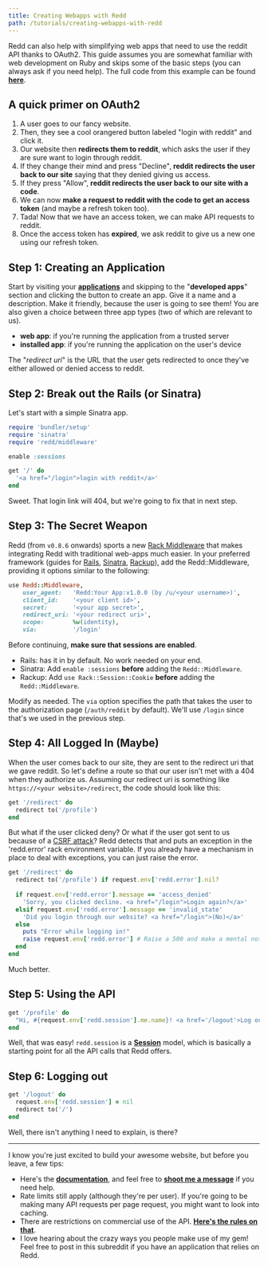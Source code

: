 ```yaml
---
title: Creating Webapps with Redd
path: /tutorials/creating-webapps-with-redd
---
```

Redd can also help with simplifying web apps that need to use the reddit API thanks to OAuth2. This guide assumes you are somewhat familiar with web development on Ruby and skips some of the basic steps (you can always ask if you need help). The full code from this example can be found [**here**](https://gist.github.com/avinashbot/f298efca5622d77e4ba65abc57c253e4).

## A quick primer on OAuth2

1. A user goes to our fancy website.
2. Then, they see a cool orangered button labeled "login with reddit" and click it.
3. Our website then **redirects them to reddit**, which asks the user if they are sure want to login through reddit.
4. If they change their mind and press "Decline", **reddit redirects the user back to our site** saying that they denied giving us access.
5. If they press "Allow", **reddit redirects the user back to our site with a code**.
6. We can now **make a request to reddit with the code to get an access token** (and maybe a refresh token too).
7. Tada! Now that we have an access token, we can make API requests to reddit.
8. Once the access token has **expired**, we ask reddit to give us a new one using our refresh token.

## Step 1: Creating an Application

Start by visiting your [**applications**](https://www.reddit.com/prefs/apps#developed-apps) and skipping to the "**developed apps**" section and clicking the button to create an app. Give it a name and a description. Make it friendly, because the user is going to see them! You are also given a choice between three app types (two of which are relevant to us).

- **web app**: if you're running the application from a trusted server
- **installed app**: if you're running the application on the user's device

The "*redirect uri*" is the URL that the user gets redirected to once they've either allowed or denied access to reddit.

## Step 2: Break out the Rails (or Sinatra)

Let's start with a simple Sinatra app.

```ruby
require 'bundler/setup'
require 'sinatra'
require 'redd/middleware'

enable :sessions

get '/' do
  '<a href="/login">login with reddit</a>'
end
```

Sweet. That login link will 404, but we're going to fix that in next step.

## Step 3: The Secret Weapon

Redd (from `v0.8.6` onwards) sports a new [Rack Middleware](http://www.rubydoc.info/github/avinashbot/redd/master/Redd/Middleware) that makes integrating Redd with traditional web-apps much easier. In your preferred framework (guides for [Rails](http://guides.rubyonrails.org/rails_on_rack.html#adding-a-middleware), [Sinatra](http://www.sinatrarb.com/intro.html#Rack%20Middleware), [Rackup](https://github.com/rack/rack/wiki/%28tutorial%29-rackup-howto)), add the Redd::Middleware, providing it options similar to the following:

```ruby
use Redd::Middleware,
    user_agent:   'Redd:Your App:v1.0.0 (by /u/<your username>)',
    client_id:    '<your client id>',
    secret:       '<your app secret>',
    redirect_uri: '<your redirect uri>',
    scope:        %w(identity),
    via:          '/login'
```

Before continuing, **make sure that sessions are enabled**.

- Rails: has it in by default. No work needed on your end.
- Sinatra: Add `enable :sessions` **before** adding the `Redd::Middleware`.
- Rackup: Add `use Rack::Session::Cookie` **before** adding the `Redd::Middleware`.

Modify as needed. The `via` option specifies the path that takes the user to the authorization page (`/auth/reddit` by default). We'll use `/login` since that's we used in the previous step.

## Step 4: All Logged In (Maybe)

When the user comes back to our site, they are sent to the redirect uri that we gave reddit. So let's define a route so that our user isn't met with a 404 when they authorize us. Assuming our redirect uri is something like `https://<your website>/redirect`, the code should look like this:

```ruby
get '/redirect' do
  redirect to('/profile')
end
```

But what if the user clicked deny? Or what if the user got sent to us because of a [CSRF attack](https://www.owasp.org/index.php/Cross-Site_Request_Forgery_%28CSRF%29)? Redd detects that and puts an exception in the 'redd.error' rack environment variable. If you already have a mechanism in place to deal with exceptions, you can just raise the error.

```ruby
get '/redirect' do
  redirect to('/profile') if request.env['redd.error'].nil?
  
  if request.env['redd.error'].message == 'access_denied'
    'Sorry, you clicked decline. <a href="/login">Login again?</a>'
  elsif request.env['redd.error'].message == 'invalid_state'
    'Did you login through our website? <a href="/login">(No)</a>'
  else
    puts "Error while logging in!"
    raise request.env['redd.error'] # Raise a 500 and make a mental note to look at the logs later
  end
end
```

Much better.

## Step 5: Using the API

```ruby
get '/profile' do
  "Hi, #{request.env['redd.session'].me.name}! <a href='/logout'>Log out</a>"
end
```

Well, that was easy! `redd.session` is a [**Session**](http://www.rubydoc.info/github/avinashbot/redd/master/Redd/Models/Session) model, which is basically a starting point for all the API calls that Redd offers.

## Step 6: Logging out

```ruby
get '/logout' do
  request.env['redd.session'] = nil
  redirect to('/')
end
```

Well, there isn't anything I need to explain, is there?

---

I know you're just excited to build your awesome website, but before you leave, a few tips:

- Here's the [**documentation**](http://www.rubydoc.info/github/avinashbot/redd/master/Redd/Models/Session), and feel free to [**shoot me a message**](https://www.reddit.com/message/compose/?to=Mustermind) if you need help.
- Rate limits still apply (although they're per user). If you're going to be making many API requests per page request, you might want to look into caching.
- There are restrictions on commercial use of the API. [**Here's the rules on that**](https://www.reddit.com/wiki/api).
- I love hearing about the crazy ways you people make use of my gem! Feel free to post in this subreddit if you have an application that relies on Redd.